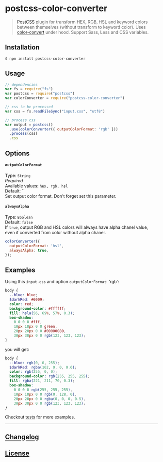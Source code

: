 # postcss-color-converter

> [PostCSS](https://github.com/postcss/postcss) plugin for transform HEX, RGB, HSL and keyword colors between themselves (without transform to keyword color). Uses [color-convert](https://www.npmjs.com/package/color-convert) under hood. Support Sass, Less and CSS variables.

## Installation

```console
$ npm install postcss-color-converter
```

## Usage

```js
// dependencies
var fs = require("fs")
var postcss = require("postcss")
var colorConverter = require("postcss-color-converter")

// css to be processed
var css = fs.readFileSync("input.css", "utf8")

// process css
var output = postcss()
  .use(colorConverter({ outputColorFormat: 'rgb' }))
  .process(css)
  .css
```

## Options

#### `outputColorFormat`
Type: `String`<br>
_Required_<br>
Available values: `hex, rgb, hsl`<br>
Default: ``<br>
Set output color format. Don't forget set this parameter.

#### `alwaysAlpha`
Type: `Boolean`<br>
Default: `false`<br>
If `true`, output RGB and HSL colors will always have alpha chanel value, even if converted from color without alpha chanel.

```js
colorConverter({
  outputColorFormat: 'hsl',
  alwaysAlpha: true,
});
```

## Examples

Using this `input.css` and option `outputColorFormat`: 'rgb':

```scss
body {
  --blue: blue;
  $darkRed: #6009;
  color: red;
  background-color: #ffffff;
  fill: hsla(56, 69%, 57%, 0.3);
  box-shadow:
    0 0 0 0 #fff,
    10px 10px 0 0 green,
    20px 20px 0 0 #00000080,
    30px 30px 0 0 rgb(123, 123, 123);
}

```

you will get:

```scss
body {
  --blue: rgb(0, 0, 255);
  $darkRed: rgba(102, 0, 0, 0.6);
  color: rgb(255, 0, 0);
  background-color: rgb(255, 255, 255);
  fill: rgba(221, 211, 70, 0.3);
  box-shadow:
    0 0 0 0 rgb(255, 255, 255),
    10px 10px 0 0 rgb(0, 128, 0),
    20px 20px 0 0 rgba(0, 0, 0, 0.5),
    30px 30px 0 0 rgb(123, 123, 123);
}
```

Checkout [tests](test) for more examples.

---

## [Changelog](CHANGELOG.md)

## [License](LICENSE)
